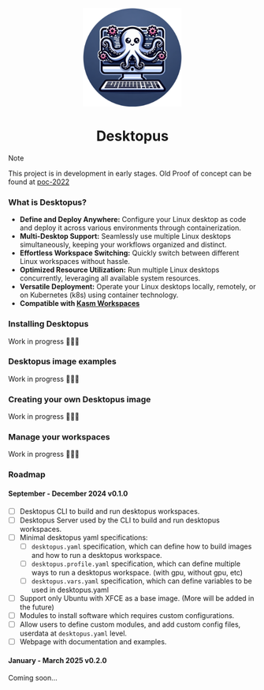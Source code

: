 <div align="center">
<img src="https://raw.githubusercontent.com/desktopus-org/.github/main/design/logo_rounded.png" width="200" height="200">
</div>
<h1 align="center">Desktopus</h1>

> [!NOTE]
> This project is in development in early stages.
> Old Proof of concept can be found at [poc-2022](https://github.com/desktopus-org/desktopus/tree/poc-2022)

### What is Desktopus?

- **Define and Deploy Anywhere:** Configure your Linux desktop as code and deploy it across various environments through containerization.
- **Multi-Desktop Support:** Seamlessly use multiple Linux desktops simultaneously, keeping your workflows organized and distinct.
- **Effortless Workspace Switching:** Quickly switch between different Linux workspaces without hassle.
- **Optimized Resource Utilization:** Run multiple Linux desktops concurrently, leveraging all available system resources.
- **Versatile Deployment:** Operate your Linux desktops locally, remotely, or on Kubernetes (k8s) using container technology.
- **Compatible with [Kasm Workspaces](https://kasmweb.com/)**

### Installing Desktopus

Work in progress 👨🏻‍💻

### Desktopus image examples

Work in progress 👨🏻‍💻

### Creating your own Desktopus image

Work in progress 👨🏻‍💻

### Manage your workspaces

Work in progress 👨🏻‍💻

### Roadmap

#### September - December 2024 v0.1.0

- [ ] Desktopus CLI to build and run desktopus workspaces.
- [ ] Desktopus Server used by the CLI to build and run desktopus workspaces.
- [ ] Minimal desktopus yaml specifications:
    - [ ] `desktopus.yaml` specification, which can define how to build images and how to run a desktopus workspace.
    - [ ] `desktopus.profile.yaml` specification, which can define multiple ways to run a desktopus workspace. (with gpu, without gpu, etc)
    - [ ] `desktopus.vars.yaml` specification, which can define variables to be used in desktopus.yaml
- [ ] Support only Ubuntu with XFCE as a base image. (More will be added in the future)
- [ ] Modules to install software which requires custom configurations.
- [ ] Allow users to define custom modules, and add custom config files, userdata at `desktopus.yaml` level.
- [ ] Webpage with documentation and examples.

#### January - March 2025 v0.2.0

Coming soon...
